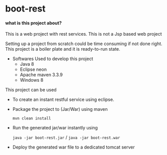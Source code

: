 # boot-rest

#### what is this project about?
This is a web project with rest services. This is not a Jsp based web project


Setting up a project from scratch could be time consuming if not done right. This project is a boiler plate and it is ready-to-run state.

- Softwares Used to develop this project
	- Java 8
	- Eclipse neon
	- Apache maven 3.3.9
	- Windows 8
	
This project can be used 
- To create an instant restful service using eclipse.
- Package the project to (Jar/War) using maven 

	```mvn clean install```
- Run the generated jar/war instantly using

	```java -jar boot-rest.jar``` / ```java -jar boot-rest.war```
- Deploy the generated war file to a dedicated tomcat server


